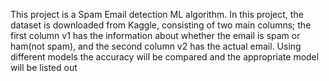 This project is a Spam Email detection ML algorithm.
In this project, the dataset is downloaded from Kaggle, consisting of two main columns;
the first column v1 has the information about whether the email is spam or ham(not spam), and
the second column v2 has the actual email.
Using different models the accuracy will be compared and the appropriate model will be listed out
